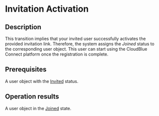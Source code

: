 # Invitation Activation
## Description
This transition implies that your invited user successfully activates the provided invitation link. Therefore, the system assigns the *Joined* status to the corresponding user object. This user can start using the CloudBlue Connect platform once the registration is complete.
## Prerequisites
A user object with the [Invited](s-a-invited.html) status.
## Operation results
A user object in the [Joined](s-b-joined.html) state.
